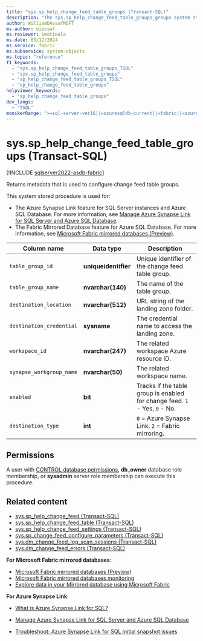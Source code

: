 ```yaml
---
title: "sys.sp_help_change_feed_table_groups (Transact-SQL)"
description: "The sys.sp_help_change_feed_table_groups_groups system stored procedure returns the table group information for Fabric Mirrored Databases."
author: WilliamDAssafMSFT
ms.author: wiassaf
ms.reviewer: imotiwala
ms.date: 03/12/2024
ms.service: fabric
ms.subservice: system-objects
ms.topic: "reference"
f1_keywords:
  - "sys.sp_help_change_feed_table_groups_TSQL"
  - "sys.sp_help_change_feed_table_groups"
  - "sp_help_change_feed_table_groups_TSQL"
  - "sp_help_change_feed_table_groups"
helpviewer_keywords:
  - "sp_help_change_feed_table_groups"
dev_langs:
  - "TSQL"
monikerRange: ">=sql-server-ver16||=azuresqldb-current||=fabric||=azure-sqldw-latest"
---
```

# sys.sp_help_change_feed_table_groups (Transact-SQL)

[!INCLUDE [sqlserver2022-asdb-fabric](../../includes/applies-to-version/sqlserver2022-asdb-fabric.md)]

Returns metadata that is used to configure change feed table groups.

This system stored procedure is used for:

- The Azure Synapse Link feature for SQL Server instances and Azure SQL Database. For more information, see [Manage Azure Synapse Link for SQL Server and Azure SQL Database](../../sql-server/synapse-link/synapse-link-sql-server-change-feed-manage.md).
- The Fabric Mirrored Database feature for Azure SQL Database. For more information, see [Microsoft Fabric mirrored databases (Preview)](/fabric/database/mirrored-database/overview).

|Column name|Data type|Description|  
|-----------------|---------------|-----------------|  
| `table_group_id` |**uniqueidentifier**| Unique identifier of the change feed table group.|
| `table_group_name` |**nvarchar(140)**| The name of the table group.|
| `destination_location` |**nvarchar(512)**| URL string of the landing zone folder. |
| `destination_credential` |**sysname**| The credential name to access the landing zone.|
| `workspace_id` |**nvarchar(247)**| The related workspace Azure resource ID.|
| `synapse_workgroup_name` |**nvarchar(50)**| The related workspace name. |  
| `enabled` |**bit**| Tracks if the table group is enabled for change feed. `1` - Yes, `0` - No. |
| `destination_type` | **int**| `0` = Azure Synapse Link. `2` = Fabric mirroring. |

## Permissions

A user with [CONTROL database permissions](../security/permissions-database-engine.md), **db_owner** database role membership, or **sysadmin** server role membership can execute this procedure.

## Related content


- [sys.sp_help_change_feed (Transact-SQL)](sp-help-change-feed.md)
- [sys.sp_help_change_feed_table (Transact-SQL)](sp-help-change-feed-table.md)
- [sys.sp_help_change_feed_settings (Transact-SQL)](sp-help-change-feed-settings.md)
- [sys.sp_change_feed_configure_parameters (Transact-SQL)](sp-change-feed-configure-parameters.md)
- [sys.dm_change_feed_log_scan_sessions (Transact-SQL)](../system-dynamic-management-views/sys-dm-change-feed-log-scan-sessions.md)
- [sys.dm_change_feed_errors (Transact-SQL)](../system-dynamic-management-views/sys-dm-change-feed-errors.md)

**For Microsoft Fabric mirrored databases**:

- [Microsoft Fabric mirrored databases (Preview)](/fabric/database/mirrored-database/overview)
- [Microsoft Fabric mirrored databases monitoring](/fabric/database/mirrored-database/monitor)
- [Explore data in your Mirrored database using Microsoft Fabric](/fabric/database/mirrored-database/explore)

**For Azure Synapse Link**:

- [What is Azure Synapse Link for SQL?](/azure/synapse-analytics/synapse-link/sql-synapse-link-overview)
- [Manage Azure Synapse Link for SQL Server and Azure SQL Database](../../sql-server/synapse-link/synapse-link-sql-server-change-feed-manage.md)

- [Troubleshoot: Azure Synapse Link for SQL initial snapshot issues](/azure/synapse-analytics/synapse-link/troubleshoot/troubleshoot-sql-snapshot-issues)